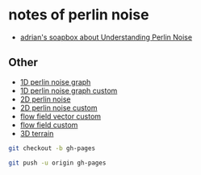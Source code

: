 
# notes of perlin noise

- [adrian's soapbox about Understanding Perlin Noise](http://adrianb.io/2014/08/09/perlinnoise.html)



## Other

- [1D perlin noise graph](https://mebusy.github.io/perlinnoise_note/src/1d_noise_graph/index.html)
- [1D perlin noise graph custom](https://mebusy.github.io/perlinnoise_note/src/1d_noise_graph_m/index.html)
- [2D perlin noise](https://mebusy.github.io/perlinnoise_note/src/2d_noise/index.html)
- [2D perlin noise custom](https://mebusy.github.io/perlinnoise_note/src/2d_noise_m/index.html)
- [flow field vector custom](https://mebusy.github.io/perlinnoise_note/src/flow_field_m/index.html)
- [flow field custom](https://mebusy.github.io/perlinnoise_note/src/flow_field2_m/index.html)
- [3D terrain](https://mebusy.github.io/perlinnoise_note/src/terrain_m/index.html)


```bash
git checkout -b gh-pages

git push -u origin gh-pages
```


